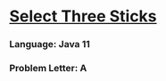 # [Select Three Sticks](https://codeforces.com/contest/1734/problem/A)

### Language: Java 11

### Problem Letter: A
